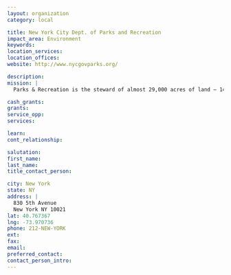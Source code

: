 ```yaml
---
layout: organization
category: local

title: New York City Dept. of Parks and Recreation
impact_area: Environment
keywords: 
location_services: 
location_offices: 
website: http://www.nycgovparks.org/

description: 
mission: |
  Parks & Recreation is the steward of almost 29,000 acres of land — 14 percent of New York City — including more than 4,000 individual properties ranging from Yankee Stadium and Central Park  to community gardens  and Greenstreets. We operate more than 800 athletic fields and nearly 1,000 playgrounds ; we manage four major stadia, 550 tennis courts , 52 public pools, 48 recreational facilities , 17nature centers , 13 golf courses , and 14 miles of beaches; we care for 1,200 monuments and 22 historic house museums; we look after 500,000 street trees, and two million more in parks.

cash_grants: 
grants: 
service_opp: 
services: 

learn: 
cont_relationship: 

salutation: 
first_name: 
last_name: 
title_contact_person: 

city: New York
state: NY
address: |
  830 5th Avenue    
  New York NY 10021
lat: 40.767367
lng: -73.970736
phone: 212-NEW-YORK
ext: 
fax: 
email: 
preferred_contact: 
contact_person_intro: 
---
```

